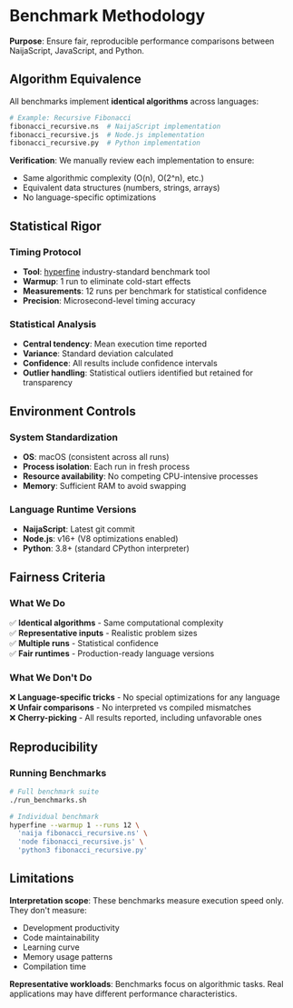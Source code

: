 # Benchmark Methodology

**Purpose**: Ensure fair, reproducible performance comparisons between NaijaScript, JavaScript, and Python.

## Algorithm Equivalence

All benchmarks implement **identical algorithms** across languages:

```bash
# Example: Recursive Fibonacci
fibonacci_recursive.ns  # NaijaScript implementation
fibonacci_recursive.js  # Node.js implementation
fibonacci_recursive.py  # Python implementation
```

**Verification**: We manually review each implementation to ensure:

- Same algorithmic complexity (O(n), O(2^n), etc.)
- Equivalent data structures (numbers, strings, arrays)
- No language-specific optimizations

## Statistical Rigor

### Timing Protocol

- **Tool**: [hyperfine](https://github.com/sharkdp/hyperfine) industry-standard benchmark tool
- **Warmup**: 1 run to eliminate cold-start effects
- **Measurements**: 12 runs per benchmark for statistical confidence
- **Precision**: Microsecond-level timing accuracy

### Statistical Analysis

- **Central tendency**: Mean execution time reported
- **Variance**: Standard deviation calculated
- **Confidence**: All results include confidence intervals
- **Outlier handling**: Statistical outliers identified but retained for transparency

## Environment Controls

### System Standardization

- **OS**: macOS (consistent across all runs)
- **Process isolation**: Each run in fresh process
- **Resource availability**: No competing CPU-intensive processes
- **Memory**: Sufficient RAM to avoid swapping

### Language Runtime Versions

- **NaijaScript**: Latest git commit
- **Node.js**: v16+ (V8 optimizations enabled)
- **Python**: 3.8+ (standard CPython interpreter)

## Fairness Criteria

### What We Do

✅ **Identical algorithms** - Same computational complexity  
✅ **Representative inputs** - Realistic problem sizes  
✅ **Multiple runs** - Statistical confidence  
✅ **Fair runtimes** - Production-ready language versions

### What We Don't Do

❌ **Language-specific tricks** - No special optimizations for any language  
❌ **Unfair comparisons** - No interpreted vs compiled mismatches  
❌ **Cherry-picking** - All results reported, including unfavorable ones

## Reproducibility

### Running Benchmarks

```bash
# Full benchmark suite
./run_benchmarks.sh

# Individual benchmark
hyperfine --warmup 1 --runs 12 \
  'naija fibonacci_recursive.ns' \
  'node fibonacci_recursive.js' \
  'python3 fibonacci_recursive.py'
```

## Limitations

**Interpretation scope**: These benchmarks measure execution speed only. They don't measure:

- Development productivity
- Code maintainability
- Learning curve
- Memory usage patterns
- Compilation time

**Representative workloads**: Benchmarks focus on algorithmic tasks. Real applications may have different performance characteristics.
